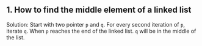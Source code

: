 ## 1. How to find the middle element of a linked list
Solution: Start with two pointer `p` and `q`. For every second iteration of `p`, iterate `q`. When `p` reaches the end of the linked list. `q` will be in the middle of the list.
